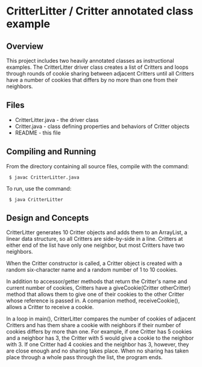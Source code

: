 # CritterLitter / Critter annotated class example

## Overview

This project includes two heavily annotated classes as instructional examples.
The CritterLitter driver class creates a list of Critters and loops through rounds of cookie sharing between adjacent Critters until all Critters have a number of cookies that differs by no more than one from their neighbors.

## Files

* CritterLitter.java - the driver class
* Critter.java - class defining properties and behaviors of Critter objects
* README - this file

## Compiling and Running

From the directory containing all source files, compile with the command:
```
 $ javac CritterLitter.java
```

To run, use the command:
```
 $ java CritterLitter  
```

## Design and Concepts

CritterLitter generates 10 Critter objects and adds them to an ArrayList, a linear data structure, so all Critters are side-by-side in a line. Critters at either end of the list have only one neighbor, but most Critters have two neighbors.

When the Critter constructor is called, a Critter object is created with a random six-character name and a random number of 1 to 10 cookies.

In addition to accessor/getter methods that return the Critter's name and current number of cookies, Critters have a giveCookie(Critter otherCritter) method that allows them to give one of their cookies to the other Critter whose reference is passed in. A companion method, receiveCookie(), allows a Critter to receive a cookie.

In a loop in main(), CritterLitter compares the number of cookies of adjacent Critters and has them share a cookie with neighbors if their number of cookies differs by more than one. For example, if one Critter has 5 cookies and a neighbor has 3, the Critter with 5 would give a cookie to the neighbor with 3. If one Critter had 4 cookies and the neighbor has 3, however, they are close enough and no sharing takes place. When no sharing has taken place through a whole pass through the list, the program ends.
